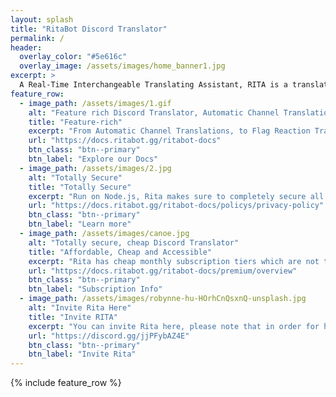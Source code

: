 ```yaml
---
layout: splash
title: "RitaBot Discord Translator"
permalink: /
header:
  overlay_color: "#5e616c"
  overlay_image: /assets/images/home_banner1.jpg
excerpt: >
  A Real-Time Interchangeable Translating Assistant, RITA is a translation bot built using discord.js and the Cloud Google Translate API. Offering affordable, and cheap Discord translation services in over 100+ languages. RitaBot is one of the best cheap and affordable translation bots out there, with no limits on individual discord language translations.<br />
feature_row:
  - image_path: /assets/images/1.gif
    alt: "Feature rich Discord Translator, Automatic Channel Translation, Flag Reaction Translation, and much more."
    title: "Feature-rich"
    excerpt: "From Automatic Channel Translations, to Flag Reaction Translation, Thread Support and over 100+ supported Langauges."
    url: "https://docs.ritabot.gg/ritabot-docs"
    btn_class: "btn--primary"
    btn_label: "Explore our Docs"
  - image_path: /assets/images/2.jpg
    alt: "Totally Secure"
    title: "Totally Secure"
    excerpt: "Run on Node.js, Rita makes sure to completely secure all user data, restricting DB access to specific staff in order to maintain your privacy."
    url: "https://docs.ritabot.gg/ritabot-docs/policys/privacy-policy"
    btn_class: "btn--primary"
    btn_label: "Learn more"
  - image_path: /assets/images/canoe.jpg
    alt: "Totally secure, cheap Discord Translator"
    title: "Affordable, Cheap and Accessible"
    excerpt: "Rita has cheap monthly subscription tiers which are not throttled in relation to character counts and individual translations. This allows you to communicate efficiently and easily with those you want to. "
    url: "https://docs.ritabot.gg/ritabot-docs/premium/overview"
    btn_class: "btn--primary"
    btn_label: "Subscription Info"
  - image_path: /assets/images/robynne-hu-HOrhCnQsxnQ-unsplash.jpg
    alt: "Invite Rita Here"
    title: "Invite RITA"
    excerpt: "You can invite Rita here, please note that in order for her to function you must have an activated subscription."
    url: "https://discord.gg/jjPFybAZ4E"
    btn_class: "btn--primary"
    btn_label: "Invite Rita"
---
```

{% include feature_row %}
